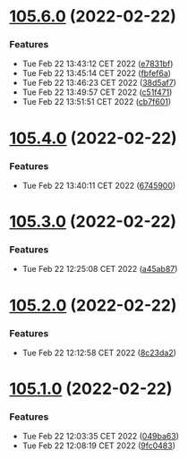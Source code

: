 # [105.6.0](https://github.com/alltidsemester/restrict-branch/compare/v105.4.0...v105.6.0) (2022-02-22)


### Features

* Tue Feb 22 13:43:12 CET 2022 ([e7831bf](https://github.com/alltidsemester/restrict-branch/commit/e7831bf4129e56075d5777dda3542f881d553226))
* Tue Feb 22 13:45:14 CET 2022 ([fbfef6a](https://github.com/alltidsemester/restrict-branch/commit/fbfef6a9e4ad7ce32fe5215ba44c1c0970edb7e5))
* Tue Feb 22 13:46:23 CET 2022 ([38d5af7](https://github.com/alltidsemester/restrict-branch/commit/38d5af7c9329d13c6364362cdeb1030a0cf05131))
* Tue Feb 22 13:49:57 CET 2022 ([c51f471](https://github.com/alltidsemester/restrict-branch/commit/c51f471547e234f17de349cc9364b82cc9127aa2))
* Tue Feb 22 13:51:51 CET 2022 ([cb7f601](https://github.com/alltidsemester/restrict-branch/commit/cb7f60109f7c3067598dbd581f0fce3460742541))



# [105.4.0](https://github.com/alltidsemester/restrict-branch/compare/v105.3.0...v105.4.0) (2022-02-22)


### Features

* Tue Feb 22 13:40:11 CET 2022 ([6745900](https://github.com/alltidsemester/restrict-branch/commit/6745900c89541e78fffac222be39085a7fd6eb7e))



# [105.3.0](https://github.com/alltidsemester/restrict-branch/compare/v105.2.0...v105.3.0) (2022-02-22)


### Features

* Tue Feb 22 12:25:08 CET 2022 ([a45ab87](https://github.com/alltidsemester/restrict-branch/commit/a45ab877a50623086c8254a041d3586f37670cab))



# [105.2.0](https://github.com/alltidsemester/restrict-branch/compare/v105.1.0...v105.2.0) (2022-02-22)


### Features

* Tue Feb 22 12:12:58 CET 2022 ([8c23da2](https://github.com/alltidsemester/restrict-branch/commit/8c23da29bf5e4c193bd3cc22a711d5f9256f9641))



# [105.1.0](https://github.com/alltidsemester/restrict-branch/compare/v105.0.3...v105.1.0) (2022-02-22)


### Features

* Tue Feb 22 12:03:35 CET 2022 ([049ba63](https://github.com/alltidsemester/restrict-branch/commit/049ba63748d1cea367e2f38b935d5a3cd2aaa510))
* Tue Feb 22 12:08:19 CET 2022 ([9fc0483](https://github.com/alltidsemester/restrict-branch/commit/9fc0483202ea3f2936fe5f7b678ec19949739e27))



